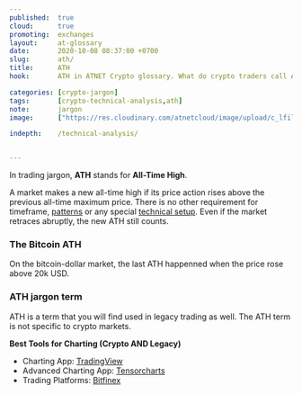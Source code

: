 ```yaml
---
published:  true
cloud:      true
promoting:  exchanges
layout:     at-glossary
date:       2020-10-08 08:37:00 +0700
slug:       ath/
title:      ATH
hook:       ATH in ATNET Crypto glossary. What do crypto traders call ATH?

categories: [crypto-jargon]
tags:       [crypto-technical-analysis,ath]
note:       jargon
image:      ["https://res.cloudinary.com/atnetcloud/image/upload/c_lfill,h_360,w_700/v1602210203/atnet/_glossary/matheus-bandoch-mkdI8JN6sDU-unsplash_ms7lup.jpg"]

indepth:    /technical-analysis/


---
```


In trading jargon, **ATH** stands for **All-Time High**.

A market makes a new all-time high if its price action rises above the previous all-time maximum price. There is no other requirement for timeframe, [patterns](/glossary/pattern-trading/) or any special [technical setup](/technical-analysis/). Even if the market retraces abruptly, the new ATH still counts.

<!--more-->

### The Bitcoin ATH

On the bitcoin-dollar market, the last ATH happenned when the price rose above 20k USD.

### ATH jargon term

ATH is a term that you will find used in legacy trading as well. The ATH term is not specific to crypto markets.  

**Best Tools for Charting (Crypto AND Legacy)**

* Charting App: [TradingView](http://bit.ly/at-tvd-eth)
* Advanced Charting App: [Tensorcharts](http://bit.ly/at-tc-2020)
* Trading Platforms: [Bitfinex](http://bit.ly/at-bfx-banner2020)
